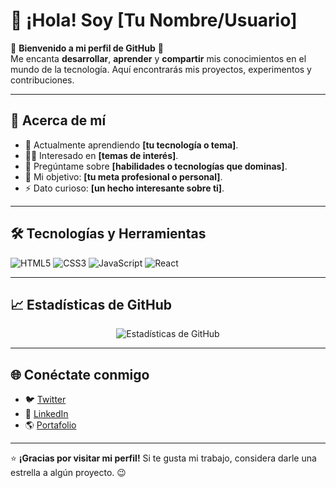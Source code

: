 # 👋 ¡Hola! Soy [Tu Nombre/Usuario]  

🌟 **Bienvenido a mi perfil de GitHub** 🌟  
Me encanta **desarrollar**, **aprender** y **compartir** mis conocimientos en el mundo de la tecnología. Aquí encontrarás mis proyectos, experimentos y contribuciones.  

---

## 🚀 **Acerca de mí**

- 🌱 Actualmente aprendiendo **[tu tecnología o tema]**.
- 👨‍💻 Interesado en **[temas de interés]**.
- 💬 Pregúntame sobre **[habilidades o tecnologías que dominas]**.
- 🎯 Mi objetivo: **[tu meta profesional o personal]**.
- ⚡ Dato curioso: **[un hecho interesante sobre ti]**.

---

## 🛠️ **Tecnologías y Herramientas**

![HTML5](https://img.shields.io/badge/HTML5-%23E34F26.svg?style=for-the-badge&logo=html5&logoColor=white)
![CSS3](https://img.shields.io/badge/CSS3-%231572B6.svg?style=for-the-badge&logo=css3&logoColor=white)
![JavaScript](https://img.shields.io/badge/JavaScript-%23F7DF1E.svg?style=for-the-badge&logo=javascript&logoColor=black)
![React](https://img.shields.io/badge/React-%2361DAFB.svg?style=for-the-badge&logo=react&logoColor=black)

---

## 📈 **Estadísticas de GitHub**

<p align="center">
  <img src="https://github-readme-stats.vercel.app/api?username=tu_usuario&show_icons=true&theme=radical" alt="Estadísticas de GitHub">
</p>

---

## 🌐 **Conéctate conmigo**

- 🐦 [Twitter](https://twitter.com/tu_usuario)
- 💼 [LinkedIn](https://linkedin.com/in/tu_usuario)
- 🌎 [Portafolio](https://tu_portafolio.com)

---

⭐️ **¡Gracias por visitar mi perfil!** Si te gusta mi trabajo, considera darle una estrella a algún proyecto. 😉
